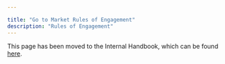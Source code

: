 ```yaml
---

title: "Go to Market Rules of Engagement"
description: "Rules of Engagement"
---
```



This page has been moved to the Internal Handbook, which can be found [here](https://internal.gitlab.com/handbook/sales/go-to-market/rules-of-engagement/). 
